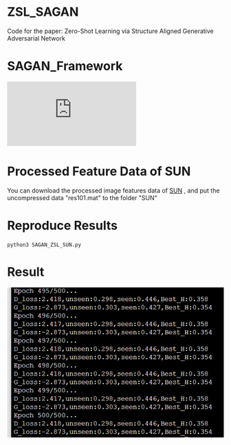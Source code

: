 # ZSL_SAGAN
Code for the paper: Zero-Shot Learning via Structure Aligned Generative Adversarial Network

# SAGAN_Framework
![Framwork](https://github.com/TCvivi/ZSL_SAGAN/blob/main/SAGAN_framework.pdf)

# Processed Feature Data of SUN
You can download the processed image features data of [SUN](https://drive.google.com/file/d/145mExOi-WZWjtpcAKrVTfd9vdH_44v3m/view?usp=sharing) , and put the uncompressed data "res101.mat" to the folder "SUN"

# Reproduce Results
```
python3 SAGAN_ZSL_SUN.py
```
# Result
![result](https://github.com/TCvivi/ZSL_SAGAN/blob/main/result.png)
